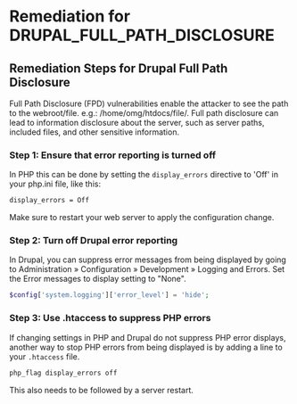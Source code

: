 # Remediation for DRUPAL_FULL_PATH_DISCLOSURE

## Remediation Steps for Drupal Full Path Disclosure

Full Path Disclosure (FPD) vulnerabilities enable the attacker to see the path to the webroot/file. e.g.: /home/omg/htdocs/file/. Full path disclosure can lead to information disclosure about the server, such as server paths, included files, and other sensitive information.

### Step 1: Ensure that error reporting is turned off
In PHP this can be done by setting the `display_errors` directive to 'Off' in your php.ini file, like this:

```bash
display_errors = Off
```
Make sure to restart your web server to apply the configuration change. 

### Step 2: Turn off Drupal error reporting

In Drupal, you can suppress error messages from being displayed by going to Administration » Configuration » Development » Logging and Errors. Set the Error messages to display setting to "None".

```php
$config['system.logging']['error_level'] = 'hide';
```

### Step 3: Use .htaccess to suppress PHP errors

If changing settings in PHP and Drupal do not suppress PHP error displays, another way to stop PHP errors from being displayed is by adding a line to your `.htaccess` file.

```bash
php_flag display_errors off
```
This also needs to be followed by a server restart.
